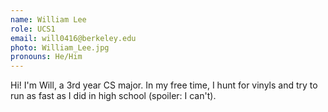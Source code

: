 ```yaml
---
name: William Lee
role: UCS1
email: will0416@berkeley.edu
photo: William_Lee.jpg
pronouns: He/Him
---
```

Hi! I'm Will, a 3rd year CS major. In my free time, I hunt for vinyls and try to run as fast as I did in high school (spoiler: I can't).